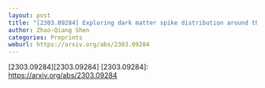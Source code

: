 ```yaml
---
layout: post
title: "[2303.09284] Exploring dark matter spike distribution around the Galactic centre with stellar orbits"
author: Zhao-Qiang Shen
categories: Preprints
weburl: https://arxiv.org/abs/2303.09284
---
```


[2303.09284][2303.09284]
[2303.09284]: https://arxiv.org/abs/2303.09284
